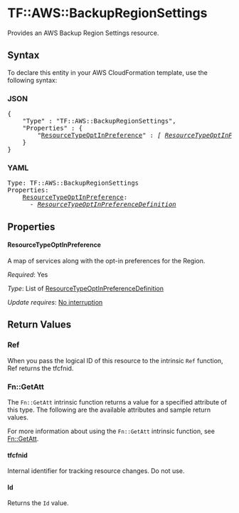 # TF::AWS::BackupRegionSettings

Provides an AWS Backup Region Settings resource.

## Syntax

To declare this entity in your AWS CloudFormation template, use the following syntax:

### JSON

<pre>
{
    "Type" : "TF::AWS::BackupRegionSettings",
    "Properties" : {
        "<a href="#resourcetypeoptinpreference" title="ResourceTypeOptInPreference">ResourceTypeOptInPreference</a>" : <i>[ <a href="resourcetypeoptinpreferencedefinition.md">ResourceTypeOptInPreferenceDefinition</a>, ... ]</i>
    }
}
</pre>

### YAML

<pre>
Type: TF::AWS::BackupRegionSettings
Properties:
    <a href="#resourcetypeoptinpreference" title="ResourceTypeOptInPreference">ResourceTypeOptInPreference</a>: <i>
      - <a href="resourcetypeoptinpreferencedefinition.md">ResourceTypeOptInPreferenceDefinition</a></i>
</pre>

## Properties

#### ResourceTypeOptInPreference

A map of services along with the opt-in preferences for the Region.

_Required_: Yes

_Type_: List of <a href="resourcetypeoptinpreferencedefinition.md">ResourceTypeOptInPreferenceDefinition</a>

_Update requires_: [No interruption](https://docs.aws.amazon.com/AWSCloudFormation/latest/UserGuide/using-cfn-updating-stacks-update-behaviors.html#update-no-interrupt)

## Return Values

### Ref

When you pass the logical ID of this resource to the intrinsic `Ref` function, Ref returns the tfcfnid.

### Fn::GetAtt

The `Fn::GetAtt` intrinsic function returns a value for a specified attribute of this type. The following are the available attributes and sample return values.

For more information about using the `Fn::GetAtt` intrinsic function, see [Fn::GetAtt](https://docs.aws.amazon.com/AWSCloudFormation/latest/UserGuide/intrinsic-function-reference-getatt.html).

#### tfcfnid

Internal identifier for tracking resource changes. Do not use.

#### Id

Returns the <code>Id</code> value.

